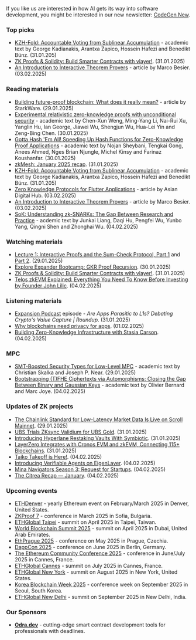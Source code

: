 If you like us are interested in how AI gets its way into software development, you might be interested in our new newsletter: [CodeGen New](https://codegen.substack.com/p/codegen-news-for-2025-02-03). 

### Top picks
* [KZH-Fold: Accountable Voting from Sublinear Accumulation](https://eprint.iacr.org/2025/144.pdf) - academic text by George Kadianakis, Arantxa Zapico, Hossein Hafezi and Benedikt Bünz. (31.01.205)
* [ZK Proofs & Solidity: Build Smarter Contracts with vlayer!](https://www.youtube.com/watch?v=pYFRAizwvo0). (31.01.2025)
* [An Introduction to Interactive Theorem Provers](https://www.zksecurity.xyz/blog/posts/introduction-to-interactive-theorem-provers/) - article by Marco Besier. (03.02.2025)
 
### Reading materials 
* [Building future-proof blockchain: What does it really mean?](https://starkware.co/blog/building-future-proof-blockchain/) - article by StarkWare. (29.01.2025)
* [Experimental relativistic zero-knowledge proofs with unconditional security](https://arxiv.org/pdf/2501.18176) - academic text by Chen-Xun Weng, Ming-Yang Li, Nai-Rui Xu, Yanglin Hu, Ian George, Jiawei Wu, Shengjun Wu, Hua-Lei Yin and Zeng-Bing Chen. (30.01.2025)
* [Gotta Hash 'Em All! Speeding Up Hash Functions for Zero-Knowledge Proof Applications](https://arxiv.org/pdf/2501.18780) - academic text by Nojan Sheybani, Tengkai Gong, Anees Ahmed, Nges Brian Njungle, Michel Kinsy and Farinaz Koushanfar. (30.01.2025)
* [zkMesh: January 2025 recap](https://zkmesh.substack.com/p/zk-mesh-january-2025-recap). (31.01.2025)
* [KZH-Fold: Accountable Voting from Sublinear Accumulation](https://eprint.iacr.org/2025/144.pdf) - academic text by George Kadianakis, Arantxa Zapico, Hossein Hafezi and Benedikt Bünz. (31.01.205)
* [Zero Knowledge Protocols for Flutter Applications](https://medium.com/devsphere/zero-knowledge-protocols-for-flutter-applications-111e094b6230) - article by Asian Digital Hub. (03.02.2025)
* [An Introduction to Interactive Theorem Provers](https://www.zksecurity.xyz/blog/posts/introduction-to-interactive-theorem-provers/) - article by Marco Besier. (03.02.2025)
* [SoK: Understanding zk-SNARKs: The Gap Between Research and Practice](https://arxiv.org/pdf/2502.02387) - acdemic text by Junkai Liang, Daqi Hu, Pengfei Wu, Yunbo Yang, Qingni Shen and Zhonghai Wu. (04.02.2025)

### Watching materials
* [Lecture 1: Interactive Proofs and the Sum-Check Protocol, Part 1](https://www.youtube.com/watch?v=iqSMRO78UD0) and [Part 2](https://www.youtube.com/watch?v=SRY3F9vtJHo). (29.01.2025)
* [Explore Expander Bootcamp: GKR Proof Recursion](https://www.youtube.com/watch?v=eqwpVA3baok). (30.01.2025)
* [ZK Proofs & Solidity: Build Smarter Contracts with vlayer!](https://www.youtube.com/watch?v=pYFRAizwvo0). (31.01.2025)
* [Telos zkEVM Explained: Everything You Need To Know Before Investing by Founder John Lilic](https://www.youtube.com/watch?v=5CgLRdBoBvY). (04.02.2025)
 
### Listening materials
* [Expansion Podcast](https://www.youtube.com/watch?v=LfX5Lmc6OuI) episode - *Are Apps Parasitic to L1s? Debating Crypto's Value Capture | Roundup*. (31.01.2025)
* [Why blockchains need privacy for apps](https://a16zcrypto.com/posts/podcast/blockchain-privacy-aleo/). (01.02.2025)
* [Building Zero-Knowledge Infrastructure with Stasia Carson](https://www.youtube.com/watch?v=plvxVVfRMaQ). (04.02.2025)

### MPC
* [SMT-Boosted Security Types for Low-Level MPC](https://arxiv.org/pdf/2501.17824) - academic text by Christian Skalka and Joseph P. Near. (29.01.2025)
* [Bootstrapping (T)FHE Ciphertexts via Automorphisms: Closing the Gap Between Binary and Gaussian Keys](https://eprint.iacr.org/2025/163.pdf) - academic text by Olivier Bernard and Marc Joye. (04.02.2025)

### Updates of ZK projects
* [The Chainlink Standard for Low-Latency Market Data Is Live on Scroll Mainnet](https://scroll.io/blog/chainlink-standard-for-low-latency-market-data). (29.01.2025)
* [UBS Trials ZKsync Validium for UBS Gold](https://zksync.mirror.xyz/9S4TcvWd_cqS3TmrBcfUYD3UgPdodJjpQf7WMeOsvwc). (31.01.2025)
* [Introducing Hyperlane Restaking Vaults With Symbiotic](https://medium.com/hyperlane/introducing-hyperlane-restaking-vaults-with-symbiotic-2a1c3d0a23f4). (31.01.2025)
* [LayerZero Integrates with Cronos EVM and zkEVM, Connecting 115+ Blockchains](https://hackernoon.com/layerzero-integrates-with-cronos-evm-and-zkevm-connecting-115-blockchains). (31.01.2025)
* [Taiko Takeoff is Here!](https://taiko.mirror.xyz/7OJcINi-oUKpHHjsq-4u8L9Pa03pZ1L1xgce4n7x11M). (04.02.2025)
* [Introducing Verifiable Agents on EigenLayer](https://www.blog.eigenlayer.xyz/introducing-verifiable-agents-on-eigenlayer/). (04.02.2025)
* [Mina Navigators Season 3: Request for Startups](https://minaprotocol.com/blog/navigators-s3-request-for-startups). (04.02.2025)
* [The Citrea Recap — January](https://www.blog.citrea.xyz/the-citrea-recap-january/). (04.02.2025)
 
### Upcoming events
* [ETHDenver](https://www.ethdenver.com/) - yearly Ethereum event on February/March 2025 in Denver, United States.
* [ZKProof 7](https://zkproof.org/events/zkproof-7-sofia/) - conference in March 2025 in Sofia, Bulgaria. 
* [ETHGlobal Taipei](https://ethglobal.com/events/taipei) - summit on April 2025 in Taipei, Taiwan.
* [World Blockchain Summit 2025](https://worldblockchainsummit.com/dxb-oct-24/) - summit on April 2025 in Dubai, United Arab Emirates.
* [EthPrague 2025](https://ethprague.com/) - conference on May 2025 in Prague, Czechia.
* [DappCon 2025](https://dappcon.io/#about) - conference on June 2025 in Berlin, Germany.
* [The Ethereum Community Conference 2025](https://ethcc.io/) - conference in June/July 2025 in Cannes, France.
* [ETHGlobal Cannes](https://ethglobal.com/events/cannes) - summit on July 2025 in Cannes, France.
* [ETHGlobal New York](https://ethglobal.com/events/newyork2025) - summit on August 2025 in New York, United States.
* [Korea Blockchain Week 2025](https://koreablockchainweek.com/) - conference week on September 2025 in Seoul, South Korea.
* [ETHGlobal New Delhi](https://ethglobal.com/events/newdelhi) - summit on September 2025 in New Delhi, India.

### Our Sponsors
* **[Odra.dev](https://odra.dev)** - cutting-edge smart contract development tools for professionals with deadlines.

